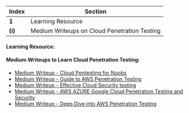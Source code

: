 Index | Section
---   | ---
**1** | Learning Resource
**(i)** | Medium Writeups on Cloud Penetration Testing



#### Learning Resource:

#### Medium Writeups to Learn Cloud Penetration Testing: 

  * [Medium Writeup - Cloud Pentesting for Noobs](https://medium.com/@jonathanchelmus/cloud-pentesting-for-noobs-da867d9c5ecb)
  * [Medium Writeup - Guide to AWS Penetration Testing](https://medium.com/nerd-for-tech/guide-to-aws-penetration-testing-441b05b8183e)
  * [Medium Writeup - Effective Cloud Security testing](https://medium.com/cloud-security/effective-security-testing-93aff57b2858)
  * [Medium Writeup - AWS AZURE Google Cloud Penetration Testing and Security](https://medium.com/@mancusomjm/aws-azure-google-cloud-penetration-testing-resources-ca4b2bf1a4a6)
  * [Medium Writeup - Deep Dive into AWS Penetration Testing](https://infosecwriteups.com/deep-dive-into-aws-penetration-testing-a99192a26898)


  
 



